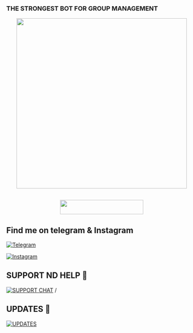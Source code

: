 <p align="center">
<h3 font=Maghrib.ttf>THE STRONGEST BOT FOR GROUP MANAGEMENT
<p align="center">
<img src="https://telegra.ph/file/3972670188dd54a994ea3.jpg" width="450">
 </p>
</p>

## <p align="center">

<p align="center"><a href="https://heroku.com/deploy?template=https://github.com/Dhruvxbhudev2/RAVANxBOT"> <img src="https://img.shields.io/badge/Deploy_Urself-black?style=for-the-badge&logo=heroku" width="220" height="38.45"/></a></p>





## Find me on telegram & Instagram 
[![Telegram](https://img.shields.io/badge/VERSIO_N_02-1b77FF.svg?style=for-the-badge&logo=telegram)](https://t.me/VERSIO_N_02)

[![Instagram](https://img.shields.io/badge/instagram-1g54FF.svg?style=for-the-badge&logo=pink)](https://www.instagram.com/ds.__.16)
## SUPPORT ND HELP 🤖

[![SUPPORT CHAT](https://telegra.ph/file/078030b15d2122216d2d0.jpg)](https://t.me/YAROKIYARI_OFFICIAL)
/
## UPDATES 💞

[![UPDATES](https://telegra.ph/file/133730131def9724e5b5b.jpg)](https://t.me/THN_BOTS)

